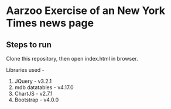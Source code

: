 # Aarzoo Exercise of an New York Times news page

## Steps to run

Clone this repository, then open index.html in browser.

Libraries used - 
1. JQuery - v3.2.1
2. mdb datatables - v4.17.0
3. ChartJS - v2.7.1
4. Bootstrap - v4.0.0
